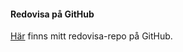 #### Redovisa på GitHub

[Här](https://github.com/ChalleStr/oophp.git) finns mitt redovisa-repo på GitHub. 

